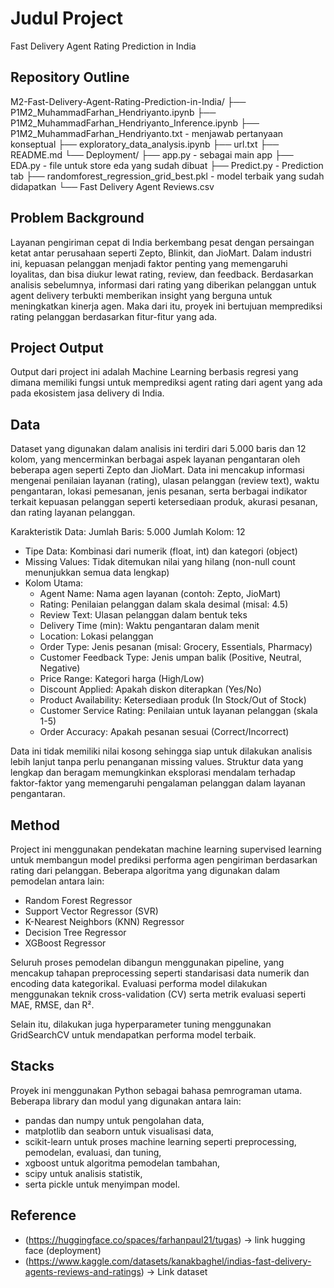# Judul Project
Fast Delivery Agent Rating Prediction in India

## Repository Outline

M2-Fast-Delivery-Agent-Rating-Prediction-in-India/
├── P1M2_MuhammadFarhan_Hendriyanto.ipynb
├── P1M2_MuhammadFarhan_Hendriyanto_Inference.ipynb
├── P1M2_MuhammadFarhan_Hendriyanto.txt - menjawab pertanyaan konseptual
├── exploratory_data_analysis.ipynb
├── url.txt
├── README.md
└── Deployment/
    ├── app.py - sebagai main app
    ├── EDA.py - file untuk store eda yang sudah dibuat
    ├── Predict.py - Prediction tab
    ├── randomforest_regression_grid_best.pkl - model terbaik yang sudah didapatkan
    └── Fast Delivery Agent Reviews.csv

## Problem Background
Layanan pengiriman cepat di India berkembang pesat dengan persaingan ketat antar perusahaan seperti Zepto, Blinkit, dan JioMart. Dalam industri ini, kepuasan pelanggan menjadi faktor penting yang memengaruhi loyalitas, dan bisa diukur lewat rating, review, dan feedback. Berdasarkan analisis sebelumnya, informasi dari rating yang diberikan pelanggan untuk agent delivery terbukti memberikan insight yang berguna untuk meningkatkan kinerja agen. Maka dari itu, proyek ini bertujuan memprediksi rating pelanggan berdasarkan fitur-fitur yang ada.

## Project Output
Output dari project ini adalah Machine Learning berbasis regresi yang dimana memiliki fungsi untuk memprediksi agent rating dari agent yang ada pada ekosistem jasa delivery di India.

## Data
Dataset yang digunakan dalam analisis ini terdiri dari 5.000 baris dan 12 kolom, yang mencerminkan berbagai aspek layanan pengantaran oleh beberapa agen seperti Zepto dan JioMart. Data ini mencakup informasi mengenai penilaian layanan (rating), ulasan pelanggan (review text), waktu pengantaran, lokasi pemesanan, jenis pesanan, serta berbagai indikator terkait kepuasan pelanggan seperti ketersediaan produk, akurasi pesanan, dan rating layanan pelanggan.

Karakteristik Data:
Jumlah Baris: 5.000
Jumlah Kolom: 12

- Tipe Data: Kombinasi dari numerik (float, int) dan kategori (object)
- Missing Values: Tidak ditemukan nilai yang hilang (non-null count menunjukkan semua data lengkap)
- Kolom Utama:
    - Agent Name: Nama agen layanan (contoh: Zepto, JioMart)
    - Rating: Penilaian pelanggan dalam skala desimal (misal: 4.5)
    - Review Text: Ulasan pelanggan dalam bentuk teks
    - Delivery Time (min): Waktu pengantaran dalam menit
    - Location: Lokasi pelanggan
    - Order Type: Jenis pesanan (misal: Grocery, Essentials, Pharmacy)
    - Customer Feedback Type: Jenis umpan balik (Positive, Neutral, Negative)
    - Price Range: Kategori harga (High/Low)
    - Discount Applied: Apakah diskon diterapkan (Yes/No)
    - Product Availability: Ketersediaan produk (In Stock/Out of Stock)
    - Customer Service Rating: Penilaian untuk layanan pelanggan (skala 1-5)
    - Order Accuracy: Apakah pesanan sesuai (Correct/Incorrect)

Data ini tidak memiliki nilai kosong sehingga siap untuk dilakukan analisis lebih lanjut tanpa perlu penanganan missing values. Struktur data yang lengkap dan beragam memungkinkan eksplorasi mendalam terhadap faktor-faktor yang memengaruhi pengalaman pelanggan dalam layanan pengantaran.

## Method
Project ini menggunakan pendekatan machine learning supervised learning untuk membangun model prediksi performa agen pengiriman berdasarkan rating dari pelanggan. Beberapa algoritma yang digunakan dalam pemodelan antara lain:

- Random Forest Regressor
- Support Vector Regressor (SVR)
- K-Nearest Neighbors (KNN) Regressor
- Decision Tree Regressor
- XGBoost Regressor

Seluruh proses pemodelan dibangun menggunakan pipeline, yang mencakup tahapan preprocessing seperti standarisasi data numerik dan encoding data kategorikal. Evaluasi performa model dilakukan menggunakan teknik cross-validation (CV) serta metrik evaluasi seperti MAE, RMSE, dan R².

Selain itu, dilakukan juga hyperparameter tuning menggunakan GridSearchCV untuk mendapatkan performa model terbaik.

## Stacks
Proyek ini menggunakan Python sebagai bahasa pemrograman utama. Beberapa library dan modul yang digunakan antara lain:
- pandas dan numpy untuk pengolahan data,
- matplotlib dan seaborn untuk visualisasi data,
- scikit-learn untuk proses machine learning seperti preprocessing, pemodelan, evaluasi, dan tuning,
- xgboost untuk algoritma pemodelan tambahan,
- scipy untuk analisis statistik,
- serta pickle untuk menyimpan model.

## Reference
- (https://huggingface.co/spaces/farhanpaul21/tugas) -> link hugging face (deployment)
- (https://www.kaggle.com/datasets/kanakbaghel/indias-fast-delivery-agents-reviews-and-ratings) -> Link dataset